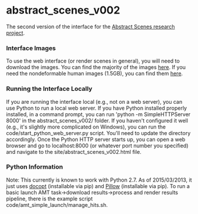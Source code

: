 # abstract_scenes_v002
The second version of the interface for the [Abstract Scenes research project](http://research.microsoft.com/en-us/um/people/larryz/clipart/abstract_scenes.html).

### Interface Images
To use the web interface (or render scenes in general), you will need to download the images.
You can find the majority of the images [here](https://vision.ece.vt.edu/abstract_scenes_v002/site_pngs/site_pngs_without_HumanNondeformable.zip).
If you need the nondeformable human images (1.5GB), you can find them [here](https://vision.ece.vt.edu/abstract_scenes_v002/site_pngs/site_pngs_just_HumanNondeformable.zip).

### Running the Interface Locally
If you are running the interface local (e.g., not on a web server), you can use Python to run a local web server.
If you have Python installed properly installed, in a command prompt, you can run 'python -m SimpleHTTPServer 8000' in the abstract_scenes_v002/ folder.
If you haven't configured it well (e.g., it's slightly more complicated on Windows), you can run the code/start_python_web_server.py script.
You'll need to update the directory accordingly.
Once the Python HTTP server starts up, you can open a web browser and go to localhost:8000 (or whatever port number you specified) and navigate to the site/abstract_scenes_v002.html file.

### Python Information
Note: This currently is known to work with Python 2.7. 
As of 2015/03/2013, it just uses [docopt](http://docopt.org/) (installable via pip) and [Pillow](http://pillow.readthedocs.org/en/latest/index.html) (installable via pip).
To run a basic launch AMT task->download results->process and render results pipeline, there is the example script code/amt_simple_launch/manage_hits.sh.
